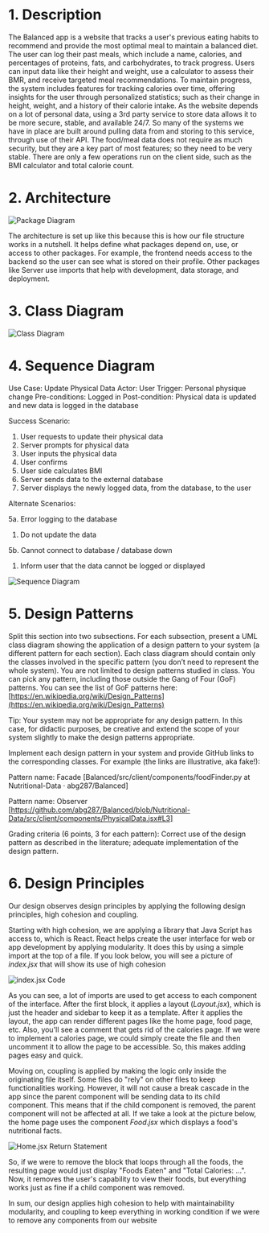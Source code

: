 # 1. Description

The Balanced app is a website that tracks a user's previous eating habits to recommend and provide the most optimal meal to maintain a balanced diet. The user can log their past meals, which include a name, calories, and percentages of proteins, fats, and carbohydrates, to track progress. Users can input data like their height and weight, use a calculator to assess their BMR, and receive targeted meal recommendations. To maintain progress, the system includes features for tracking calories over time, offering insights for the user through personalized statistics; such as their change in height, weight, and a history of their calorie intake.
	As the website depends on a lot of personal data, using a 3rd party service to store data allows it to be more secure, stable, and available 24/7. So many of the systems we have in place are built around pulling data from and storing to this service, through use of their API. The food/meal data does not require as much security, but they are a key part of most features; so they need to be very stable. There are only a few operations run on the client side, such as the BMI calculator and total calorie count.

# 2. Architecture

![Package Diagram](./images/D5_2.jpg)

The architecture is set up like this because this is how our file structure works in a nutshell. It helps define what packages depend on, use, or access to other packages. For example, the frontend needs access to the backend so the user can see what is stored on their profile. Other packages like Server use imports that help with development, data storage, and deployment.

# 3. Class Diagram

![Class Diagram](./images/D5_3.jpg)

# 4. Sequence Diagram

Use Case: Update Physical Data
Actor: User
Trigger: Personal physique change
Pre-conditions: Logged in
Post-condition: Physical data is updated and new data is logged in the database

Success Scenario: 

1. User requests to update their physical data
2. Server prompts for physical data
3. User inputs the physical data
4. User confirms
5. User side calculates BMI
6. Server sends data to the external database
7. Server displays the newly logged data, from the database, to the user

Alternate Scenarios:

5a. Error logging to the database
1. Do not update the data

5b. Cannot connect to database / database down
1. Inform user that the data cannot be logged or displayed

![Sequence Diagram](./images/Sequence_Diagram.png)

# 5. Design Patterns

Split this section into two subsections. For each subsection, present a UML class diagram showing the application of a design pattern to your system (a different pattern for each section). Each class diagram should contain only the classes involved in the specific pattern (you don’t need to represent the whole system). You are not limited to design patterns studied in class. You can pick any pattern, including those outside the Gang of Four (GoF) patterns. You can see the list of GoF patterns here: [https://en.wikipedia.org/wiki/Design_Patterns](https://en.wikipedia.org/wiki/Design_Patterns)

Tip: Your system may not be appropriate for any design pattern. In this case, for didactic purposes, be creative and extend the scope of your system slightly to make the design patterns appropriate. 

Implement each design pattern in your system and provide GitHub links to the corresponding classes. For example (the links are illustrative, aka fake!):

Pattern name: Facade
[Balanced/src/client/components/foodFinder.py at Nutritional-Data · abg287/Balanced]

Pattern name: Observer
[https://github.com/abg287/Balanced/blob/Nutritional-Data/src/client/components/PhysicalData.jsx#L3]

Grading criteria (6 points, 3 for each pattern): Correct use of the design pattern as described in the literature; adequate implementation of the design pattern.

# 6. Design Principles

Our design observes design principles by applying the following design principles, high cohesion and coupling.

Starting with high cohesion, we are applying a library that Java Script has access to, which is React. React helps create the user interface for web or app development by applying modularity. It does this by using a simple import at the top of a file. If you look below, you will see a picture of *index.jsx* that will show its use of high cohesion

![index.jsx Code](./images/D5_6_1.png)

As you can see, a lot of imports are used to get access to each component of the interface. After the first block, it applies a layout (*Layout.jsx*), which is just the header and sidebar to keep it as a template. After it applies the layout, the app can render different pages like the home page, food page, etc. Also, you'll see a comment that gets rid of the calories page. If we were to implement a calories page, we could simply create the file and then uncomment it to allow the page to be accessible. So, this makes adding pages easy and quick.

Moving on, coupling is applied by making the logic only inside the originating file itself. Some files do "rely" on other files to keep functionalities working. However, it will not cause a break cascade in the app since the parent component will be sending data to its child component. This means that if the child component is removed, the parent component will not be affected at all. If we take a look at the picture below, the home page uses the component *Food.jsx* which displays a food's nutritional facts.

![Home.jsx Return Statement](./images/D5_6_2.png)

So, if we were to remove the block that loops through all the foods, the resulting page would just display "Foods Eaten" and "Total Calories: ...". Now, it removes the user's capability to view their foods, but everything works just as fine if a child component was removed.

In sum, our design applies high cohesion to help with maintainability modularity, and coupling to keep everything in working condition if we were to remove any components from our website
